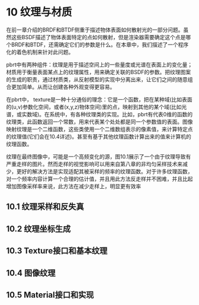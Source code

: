# 10 纹理与材质

在前一章介绍的BRDF和BTDF侧重于描述物体表面如何散射光的一部分问题。虽然这些BSDF描述了物体表面特定的点如何散射，但是渲染器需要确定这个点是哪个BRDF和BTDF，还需确定它们的参数是什么。在本章中，我们描述了一个程序化的着色机制来针对此问题。

pbrt中有两种组件：纹理是用于描述空间上的一些量度或光谱在表面上的变化量；材质用于衡量表面某点上的纹理属性，用来确定关联的BSDF的参数。把纹理图案的生成的职责，通过材质类，从反射模型的实现中分离出来，让它们之间的随意组合更加简单。从而让创建各种外观变得更容易。

在pbrt中， texture是一种十分通俗的理念：它是一个函数，把在某种域(比如表面的(u,v)参数化空间，或者(x,y,z)物体空间)里的点，映射到其他的某个域(比如光谱，或实数域)。在系统中，有各种纹理类的实现。比如，pbrt有代表0维的函数的纹理类，此函数返回一个常数，用来代表某个处处都是同一个参数值的表面。图像映射纹理是一个二维函数，这些类使用一个二维数组表示的像素值，来计算特定点的纹理值(它们会在10.4详述)。甚至有基于其他纹理函数计算出来的值来计算机的纹理函数。

纹理在最终图像中，可能是一个高频变化的源，图10.1展示了一个由于纹理导致有严重走样的图片。然而走样的视觉影响可以用来自第八章的非均匀采样技术来减少，更好的解决方法是实现适配其被采样的频率的纹理函数。对于许多纹理函数，对一个频率内容计算一个合理的估计值，并且用此方法反走样并不困难，并且比起增加图像采样率来说，此方法在减少走样上，明显更有效率

## 10.1 纹理采样和反失真

## 10.2 纹理坐标生成

## 10.3 Texture接口和基本纹理

## 10.4 图像纹理

## 10.5 Material接口和实现
